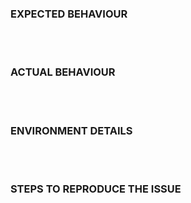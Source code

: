 ### EXPECTED BEHAVIOUR
<br>
<br>

### ACTUAL BEHAVIOUR
<br>
<br>

### ENVIRONMENT DETAILS
<br>
<br>

### STEPS TO REPRODUCE THE ISSUE
<br>
<br>
